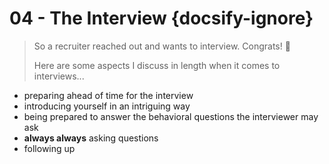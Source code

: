 # 04 - The Interview {docsify-ignore}

> So a recruiter reached out and wants to interview. Congrats! 🎉
>
> Here are some aspects I discuss in length when it comes to interviews...

- preparing ahead of time for the interview
- introducing yourself in an intriguing way
- being prepared to answer the behavioral questions the interviewer may ask
- **always always** asking questions
- following up
